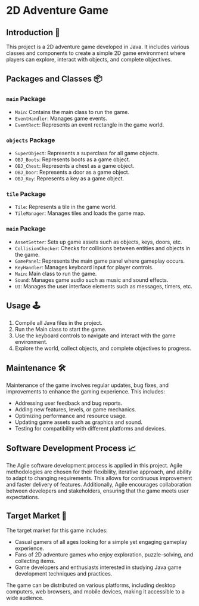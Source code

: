 # 2D Adventure Game

## Introduction 🚀
This project is a 2D adventure game developed in Java. It includes various classes and components to create a simple 2D game environment where players can explore, interact with objects, and complete objectives.

## Packages and Classes 📦

### `main` Package

- `Main`: Contains the main class to run the game.
- `EventHandler`: Manages game events.
- `EventRect`: Represents an event rectangle in the game world.

### `objects` Package

- `SuperObject`: Represents a superclass for all game objects.
- `OBJ_Boots`: Represents boots as a game object.
- `OBJ_Chest`: Represents a chest as a game object.
- `OBJ_Door`: Represents a door as a game object.
- `OBJ_Key`: Represents a key as a game object.

### `tile` Package

- `Tile`: Represents a tile in the game world.
- `TileManager`: Manages tiles and loads the game map.

### `main` Package

- `AssetSetter`: Sets up game assets such as objects, keys, doors, etc.
- `CollisionChecker`: Checks for collisions between entities and objects in the game.
- `GamePanel`: Represents the main game panel where gameplay occurs.
- `KeyHandler`: Manages keyboard input for player controls.
- `Main`: Main class to run the game.
- `Sound`: Manages game audio such as music and sound effects.
- `UI`: Manages the user interface elements such as messages, timers, etc.

## Usage 🕹️

1. Compile all Java files in the project.
2. Run the Main class to start the game.
3. Use the keyboard controls to navigate and interact with the game environment.
4. Explore the world, collect objects, and complete objectives to progress.

## Maintenance 🛠️
Maintenance of the game involves regular updates, bug fixes, and improvements to enhance the gaming experience. This includes:

- Addressing user feedback and bug reports.
- Adding new features, levels, or game mechanics.
- Optimizing performance and resource usage.
- Updating game assets such as graphics and sound.
- Testing for compatibility with different platforms and devices.

## Software Development Process 📈
The Agile software development process is applied in this project. Agile methodologies are chosen for their flexibility, iterative approach, and ability to adapt to changing requirements. This allows for continuous improvement and faster delivery of features. Additionally, Agile encourages collaboration between developers and stakeholders, ensuring that the game meets user expectations.

## Target Market 🎯
The target market for this game includes:

- Casual gamers of all ages looking for a simple yet engaging gameplay experience.
- Fans of 2D adventure games who enjoy exploration, puzzle-solving, and collecting items.
- Game developers and enthusiasts interested in studying Java game development techniques and practices.

The game can be distributed on various platforms, including desktop computers, web browsers, and mobile devices, making it accessible to a wide audience.
